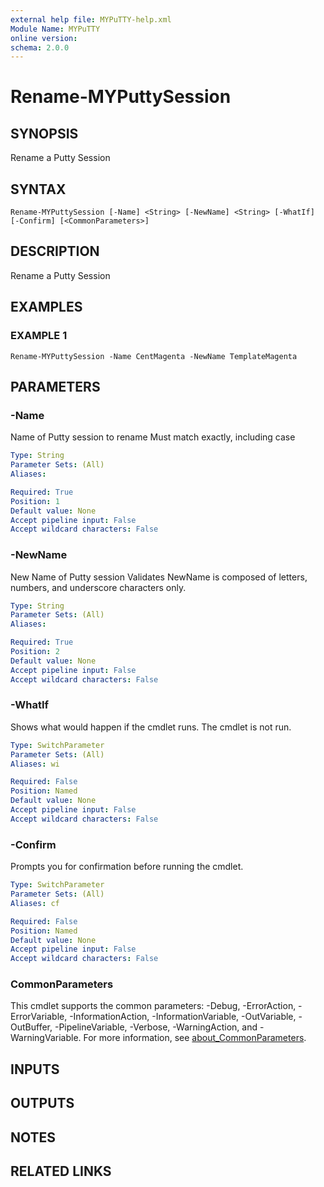 ```yaml
---
external help file: MYPuTTY-help.xml
Module Name: MYPuTTY
online version:
schema: 2.0.0
---
```


# Rename-MYPuttySession

## SYNOPSIS
Rename a Putty Session

## SYNTAX

```
Rename-MYPuttySession [-Name] <String> [-NewName] <String> [-WhatIf] [-Confirm] [<CommonParameters>]
```

## DESCRIPTION
Rename a Putty Session

## EXAMPLES

### EXAMPLE 1
```
Rename-MYPuttySession -Name CentMagenta -NewName TemplateMagenta
```

## PARAMETERS

### -Name
Name of Putty session to rename
Must match exactly, including case

```yaml
Type: String
Parameter Sets: (All)
Aliases:

Required: True
Position: 1
Default value: None
Accept pipeline input: False
Accept wildcard characters: False
```

### -NewName
New Name of Putty session
Validates NewName is composed of letters, numbers,
and underscore characters only.

```yaml
Type: String
Parameter Sets: (All)
Aliases:

Required: True
Position: 2
Default value: None
Accept pipeline input: False
Accept wildcard characters: False
```

### -WhatIf
Shows what would happen if the cmdlet runs.
The cmdlet is not run.

```yaml
Type: SwitchParameter
Parameter Sets: (All)
Aliases: wi

Required: False
Position: Named
Default value: None
Accept pipeline input: False
Accept wildcard characters: False
```

### -Confirm
Prompts you for confirmation before running the cmdlet.

```yaml
Type: SwitchParameter
Parameter Sets: (All)
Aliases: cf

Required: False
Position: Named
Default value: None
Accept pipeline input: False
Accept wildcard characters: False
```

### CommonParameters
This cmdlet supports the common parameters: -Debug, -ErrorAction, -ErrorVariable, -InformationAction, -InformationVariable, -OutVariable, -OutBuffer, -PipelineVariable, -Verbose, -WarningAction, and -WarningVariable. For more information, see [about_CommonParameters](http://go.microsoft.com/fwlink/?LinkID=113216).

## INPUTS

## OUTPUTS

## NOTES

## RELATED LINKS
